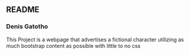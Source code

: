 <!--Headings -->

## README 

### Denis Gatotho

<!-- paragraphs -->

This Project is a webpage that advertises a fictional character utilizing as much bootstrap content as possible with little to no css
